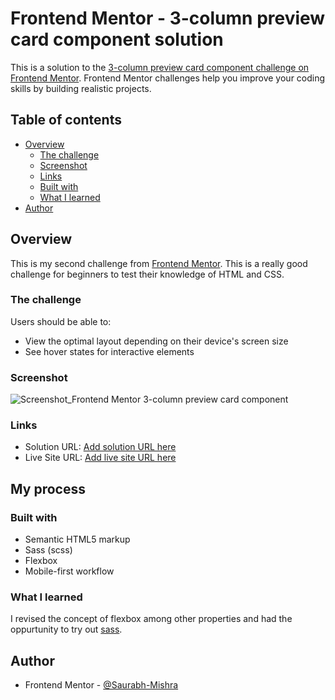 # Frontend Mentor - 3-column preview card component solution

This is a solution to the [3-column preview card component challenge on Frontend Mentor](https://www.frontendmentor.io/challenges/3column-preview-card-component-pH92eAR2-). Frontend Mentor challenges help you improve your coding skills by building realistic projects. 

## Table of contents

- [Overview](#overview)
  - [The challenge](#the-challenge)
  - [Screenshot](#screenshot)
  - [Links](#links)
  - [Built with](#built-with)
  - [What I learned](#what-i-learned)
- [Author](#author)
## Overview
This is my second challenge from [Frontend Mentor](frontendmentor.io).
This is a really good challenge for beginners to test their knowledge of HTML and CSS.
### The challenge

Users should be able to:

- View the optimal layout depending on their device's screen size
- See hover states for interactive elements

### Screenshot
![Screenshot_Frontend Mentor 3-column preview card component](https://user-images.githubusercontent.com/82585860/118271978-95de1b80-b4df-11eb-9197-9900b9e57c85.png)

### Links

- Solution URL: [Add solution URL here](https://your-solution-url.com)
- Live Site URL: [Add live site URL here](https://your-live-site-url.com)

## My process

### Built with

- Semantic HTML5 markup
- Sass (scss)
- Flexbox
- Mobile-first workflow

### What I learned

I revised the concept of flexbox among other properties and had the oppurtunity to try out [sass](https://sass-lang.com/).

## Author

- Frontend Mentor - [@Saurabh-Mishra](https://www.frontendmentor.io/profile/Saurabh-Mishra04)
